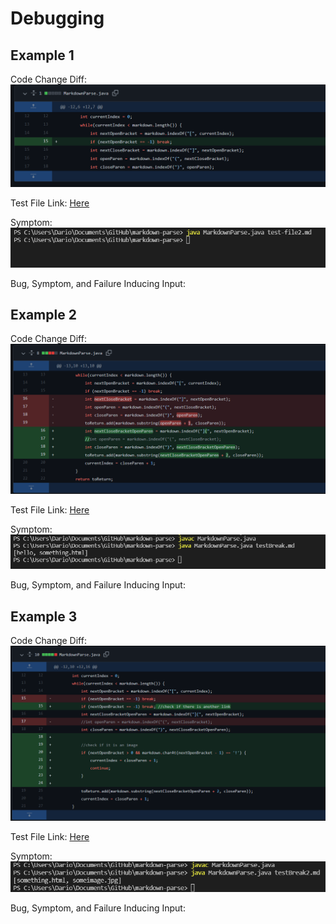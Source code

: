 # Debugging

## Example 1
Code Change Diff:
![Image](Diff1.png)

Test File Link: [Here](https://github.com/drtzeng27/markdown-parse/commit/cc77cb88cf7fd53b878c2ab99b05b2ac1c786217)

Symptom: ![Image](Symptom1.png)

Bug, Symptom, and Failure Inducing Input:

## Example 2
Code Change Diff:
![Image](Diff2.png)

Test File Link: [Here](https://github.com/drtzeng27/markdown-parse/commit/9b5d1f9a7446fa407202692dc43b607d3a692969)

Symptom: ![Image](Symptom2.png)

Bug, Symptom, and Failure Inducing Input:

## Example 3
Code Change Diff:
![Image](Diff3.png)

Test File Link: [Here](https://github.com/drtzeng27/markdown-parse/commit/2f5eb0423dd923f8fbbaa7f93e92320122d0a577)

Symptom: ![Image](Symptom3.png)

Bug, Symptom, and Failure Inducing Input: